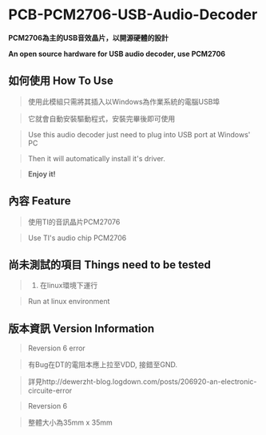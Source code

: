 PCB-PCM2706-USB-Audio-Decoder
=============================
**PCM2706為主的USB音效晶片，以開源硬體的設計**

**An open source hardware for USB audio decoder, use PCM2706**

## 如何使用 How To Use ##
> 使用此模組只需將其插入以Windows為作業系統的電腦USB埠

> 它就會自動安裝驅動程式，安裝完畢後即可使用

> Use this audio decoder just need to plug into USB port at Windows' PC

> Then it will automatically install it's driver.

> **Enjoy it!**

## 內容 Feature ##
> 使用TI的音訊晶片PCM27076

> Use TI's audio chip PCM2706

## 尚未測試的項目 Things need to be tested ##
> 1. 在linux環境下運行

>    Run at linux environment

## 版本資訊 Version Information
> Reversion 6 error

>   有Bug在DT的電阻本應上拉至VDD, 接錯至GND.

>   詳見http://dewerzht-blog.logdown.com/posts/206920-an-electronic-circuite-error

> Reversion 6

>   整體大小為35mm x 35mm
